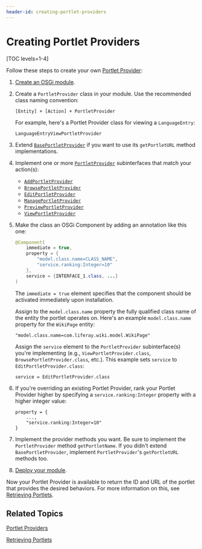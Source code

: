 ```yaml
---
header-id: creating-portlet-providers
---
```


# Creating Portlet Providers

[TOC levels=1-4]

Follow these steps to create your own 
[Portlet Provider](/docs/7-2/frameworks/-/knowledge_base/f/back-end-frameworks#portlet-providers): 

1.  [Create an OSGi module](/docs/7-2/reference/-/knowledge_base/r/creating-a-project).

2.  Create a `PortletProvider` class in your module. Use the recommended class 
    naming convention:

    `[Entity] + [Action] + PortletProvider`

    For example, here's a Portlet Provider class for viewing a `LanguageEntry`: 

    `LanguageEntryViewPortletProvider`

3.  Extend 
    [`BasePortletProvider`](@platform-ref@/7.2-latest/javadocs/portal-kernel/com/liferay/portal/kernel/portlet/BasePortletProvider.html) 
    if you want to use its `getPortletURL` method implementations. 
 
4.  Implement one or more 
    [`PortletProvider`](@platform-ref@/7.2-latest/javadocs/portal-kernel/com/liferay/portal/kernel/portlet/PortletProvider.html) 
    subinterfaces that match your action(s): 

    -   [`AddPortletProvider`](@platform-ref@/7.2-latest/javadocs/portal-kernel/com/liferay/portal/kernel/portlet/AddPortletProvider.html)
    -   [`BrowsePortletProvider`](@platform-ref@/7.2-latest/javadocs/portal-kernel/com/liferay/portal/kernel/portlet/BrowsePortletProvider.html)
    -   [`EditPortletProvider`](@platform-ref@/7.2-latest/javadocs/portal-kernel/com/liferay/portal/kernel/portlet/EditPortletProvider.html)
    -   [`ManagePortletProvider`](@platform-ref@/7.2-latest/javadocs/portal-kernel/com/liferay/portal/kernel/portlet/ManagePortletProvider.html)
    -   [`PreviewPortletProvider`](@platform-ref@/7.2-latest/javadocs/portal-kernel/com/liferay/portal/kernel/portlet/PreviewPortletProvider.html)
    -   [`ViewPortletProvider`](@platform-ref@/7.2-latest/javadocs/portal-kernel/com/liferay/portal/kernel/portlet/ViewPortletProvider.html)

3.  Make the class an OSGi Component by adding an annotation like this one: 

    ```java
    @Component(
        immediate = true,
        property = {
            "model.class.name=CLASS_NAME",
            "service.ranking:Integer=10"
        },
        service = {INTERFACE_1.class, ...}
    )
    ```

    The `immediate = true` element specifies that the component should be
    activated immediately upon installation.

    Assign to the `model.class.name` property the fully qualified class name of 
    the entity the portlet operates on. Here's an example `model.class.name` 
    property for the `WikiPage` entity: 

        "model.class.name=com.liferay.wiki.model.WikiPage"

    Assign the `service` element to the `PortletProvider` subinterface(s) you're
    implementing (e.g., `ViewPortletProvider.class`, 
    `BrowsePortletProvider.class`, etc.). This example sets `service` to 
    `EditPortletProvider.class`: 

        service = EditPortletProvider.class

4.  If you're overriding an existing Portlet Provider, rank your Portlet 
    Provider higher by specifying a `service.ranking:Integer` property with a 
    higher integer value: 

        property = {
            ...,
            "service.ranking:Integer=10"
        }

5.  Implement the provider methods you want. Be sure to implement the 
    `PortletProvider` method `getPortletName`. If you didn't extend 
    `BasePortletProvider`, implement `PortletProvider`'s `getPortletURL` methods 
    too. 

6.  [Deploy your module](/docs/7-2/reference/-/knowledge_base/r/deploying-a-project). 

Now your Portlet Provider is available to return the ID and URL of the portlet
that provides the desired behaviors. For more information on this, see 
[Retrieving Portlets](/docs/7-2/frameworks/-/knowledge_base/f/retrieving-portlets). 

## Related Topics

[Portlet Providers](/docs/7-2/frameworks/-/knowledge_base/f/back-end-frameworks#portlet-providers)

[Retrieving Portlets](/docs/7-2/frameworks/-/knowledge_base/f/retrieving-portlets)

